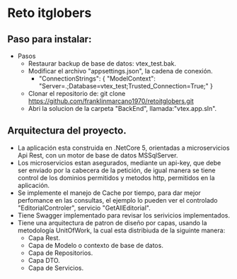 # Reto itglobers

## Paso para instalar:
* Pasos
    * Restaurar backup de base de datos: vtex_test.bak.
    * Modificar el archivo "appsettings.json", la cadena de conexión.
        *  "ConnectionStrings": {
    "ModelContext": "Server=.;Database=vtex_test;Trusted_Connection=True;"
  }
    * Clonar el repositorio de: git clone https://github.com/franklinmarcano1970/retoitglobers.git
    * Abri la solucion de la carpeta "BackEnd", llamada:"vtex.app.sln".

## Arquitectura del proyecto.
* La aplicación esta construida en .NetCore 5, orientadas a microservicios Api Rest, con un motor de base de datos MSSqlServer.
* Los microservicios estan asegurados, mediante un api-key, que debe ser enviado por la cabecera de la petición, de igual manera se tiene control de los dominios permitidos y metodos http, permitidos en la aplicación.
* Se implemente el manejo de Cache por tiempo, para dar mejor perfomance en las consultas, el ejemplo lo pueden ver el controlado "EditorialControler", servicio "GetAllEditorial".
* Tiene Swagger implementado para revisar los serivicios implementados.
* Tiene una arquitectura de patron de diseño por capas, usando la metodología UnitOfWork, la cual esta distribiuda de la siguinte manera:
  * Capa Rest.
  * Capa de Modelo o contexto de base de datos.
  * Capa de Repositorios.
  * Capa DTO.
  * Capa de Servicios. 
